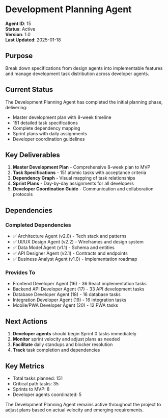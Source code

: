 # Development Planning Agent

**Agent ID**: 15  
**Status**: Active  
**Version**: 1.0  
**Last Updated**: 2025-01-18  

## Purpose

Break down specifications from design agents into implementable features and manage development task distribution across developer agents.

## Current Status

The Development Planning Agent has completed the initial planning phase, delivering:
- Master development plan with 8-week timeline
- 151 detailed task specifications
- Complete dependency mapping
- Sprint plans with daily assignments
- Developer coordination guidelines

## Key Deliverables

1. **Master Development Plan** - Comprehensive 8-week plan to MVP
2. **Task Specifications** - 151 atomic tasks with acceptance criteria
3. **Dependency Graph** - Visual mapping of task relationships
4. **Sprint Plans** - Day-by-day assignments for all developers
5. **Developer Coordination Guide** - Communication and collaboration protocols

## Dependencies

### Completed Dependencies
- ✅ Architecture Agent (v2.0) - Tech stack and patterns
- ✅ UI/UX Design Agent (v2.2) - Wireframes and design system
- ✅ Data Model Agent (v1.1) - Schema and entities
- ✅ API Designer Agent (v2.1) - Contracts and endpoints
- ✅ Business Analyst Agent (v1.0) - Implementation roadmap

### Provides To
- Frontend Developer Agent (16) - 36 React implementation tasks
- Backend API Developer Agent (17) - 33 API development tasks
- Database Developer Agent (18) - 16 database tasks
- Integration Developer Agent (19) - 16 integration tasks
- Mobile/PWA Developer Agent (20) - 12 PWA tasks

## Next Actions

1. **Developer agents** should begin Sprint 0 tasks immediately
2. **Monitor** sprint velocity and adjust plans as needed
3. **Facilitate** daily standups and blocker resolution
4. **Track** task completion and dependencies

## Key Metrics

- Total tasks planned: 151
- Critical path tasks: 35
- Sprints to MVP: 8
- Developer agents coordinated: 5

The Development Planning Agent remains active throughout the project to adjust plans based on actual velocity and emerging requirements.